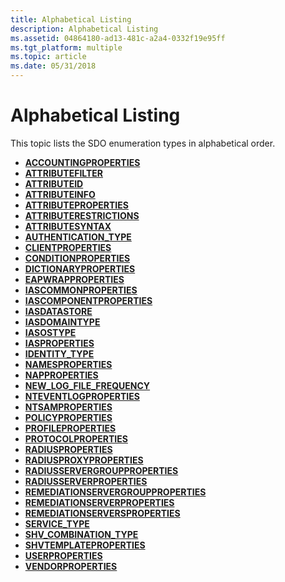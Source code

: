 ```yaml
---
title: Alphabetical Listing
description: Alphabetical Listing
ms.assetid: 04864180-ad13-481c-a2a4-0332f19e95ff
ms.tgt_platform: multiple
ms.topic: article
ms.date: 05/31/2018
---
```


# Alphabetical Listing

This topic lists the SDO enumeration types in alphabetical order.

-   [**ACCOUNTINGPROPERTIES**](https://docs.microsoft.com/windows/desktop/api/sdoias/ne-sdoias-accountingproperties)
-   [**ATTRIBUTEFILTER**](https://docs.microsoft.com/windows/desktop/api/sdoias/ne-sdoias-attributefilter)
-   [**ATTRIBUTEID**](https://docs.microsoft.com/windows/desktop/api/sdoias/ne-sdoias-attributeid)
-   [**ATTRIBUTEINFO**](https://docs.microsoft.com/windows/desktop/api/sdoias/ne-sdoias-attributeinfo)
-   [**ATTRIBUTEPROPERTIES**](https://docs.microsoft.com/windows/desktop/api/sdoias/ne-sdoias-attributeproperties)
-   [**ATTRIBUTERESTRICTIONS**](https://docs.microsoft.com/windows/desktop/api/sdoias/ne-sdoias-attributerestrictions)
-   [**ATTRIBUTESYNTAX**](https://docs.microsoft.com/windows/desktop/api/sdoias/ne-sdoias-attributesyntax)
-   [**AUTHENTICATION\_TYPE**](/windows/desktop/api/SdoIas/ne-sdoias-authentication_type)
-   [**CLIENTPROPERTIES**](https://docs.microsoft.com/windows/desktop/api/sdoias/ne-sdoias-clientproperties)
-   [**CONDITIONPROPERTIES**](https://docs.microsoft.com/windows/desktop/api/sdoias/ne-sdoias-conditionproperties)
-   [**DICTIONARYPROPERTIES**](https://docs.microsoft.com/windows/desktop/api/sdoias/ne-sdoias-dictionaryproperties)
-   [**EAPWRAPPROPERTIES**](https://docs.microsoft.com/previous-versions/ms717032(v%3dvs.85))
-   [**IASCOMMONPROPERTIES**](https://docs.microsoft.com/windows/desktop/api/sdoias/ne-sdoias-iascommonproperties)
-   [**IASCOMPONENTPROPERTIES**](https://docs.microsoft.com/windows/desktop/api/sdoias/ne-sdoias-iascomponentproperties)
-   [**IASDATASTORE**](https://docs.microsoft.com/windows/desktop/api/sdoias/ne-sdoias-iasdatastore)
-   [**IASDOMAINTYPE**](https://docs.microsoft.com/windows/win32/api/sdoias/ne-sdoias-iasdomaintype)
-   [**IASOSTYPE**](https://docs.microsoft.com/windows/desktop/api/sdoias/ne-sdoias-iasostype)
-   [**IASPROPERTIES**](https://docs.microsoft.com/windows/desktop/api/sdoias/ne-sdoias-iasproperties)
-   [**IDENTITY\_TYPE**](https://docs.microsoft.com/windows/desktop/api/sdoias/ne-sdoias-identity_type)
-   [**NAMESPROPERTIES**](https://docs.microsoft.com/windows/desktop/api/sdoias/ne-sdoias-namesproperties)
-   [**NAPPROPERTIES**](https://docs.microsoft.com/windows/desktop/api/sdoias/ne-sdoias-napproperties)
-   [**NEW\_LOG\_FILE\_FREQUENCY**](https://docs.microsoft.com/windows/desktop/api/sdoias/ne-sdoias-new_log_file_frequency)
-   [**NTEVENTLOGPROPERTIES**](https://docs.microsoft.com/windows/desktop/api/sdoias/ne-sdoias-nteventlogproperties)
-   [**NTSAMPROPERTIES**](https://docs.microsoft.com/windows/desktop/api/sdoias/ne-sdoias-ntsamproperties)
-   [**POLICYPROPERTIES**](https://docs.microsoft.com/windows/desktop/api/sdoias/ne-sdoias-policyproperties)
-   [**PROFILEPROPERTIES**](https://docs.microsoft.com/windows/desktop/api/sdoias/ne-sdoias-profileproperties)
-   [**PROTOCOLPROPERTIES**](https://docs.microsoft.com/windows/desktop/api/sdoias/ne-sdoias-protocolproperties)
-   [**RADIUSPROPERTIES**](https://docs.microsoft.com/windows/desktop/api/sdoias/ne-sdoias-radiusproperties)
-   [**RADIUSPROXYPROPERTIES**](https://docs.microsoft.com/windows/desktop/api/sdoias/ne-sdoias-radiusproxyproperties)
-   [**RADIUSSERVERGROUPPROPERTIES**](https://docs.microsoft.com/windows/desktop/api/sdoias/ne-sdoias-radiusservergroupproperties)
-   [**RADIUSSERVERPROPERTIES**](https://docs.microsoft.com/windows/desktop/api/sdoias/ne-sdoias-radiusserverproperties)
-   [**REMEDIATIONSERVERGROUPPROPERTIES**](https://docs.microsoft.com/windows/desktop/api/sdoias/ne-sdoias-remediationservergroupproperties)
-   [**REMEDIATIONSERVERPROPERTIES**](https://docs.microsoft.com/windows/desktop/api/sdoias/ne-sdoias-remediationserverproperties)
-   [**REMEDIATIONSERVERSPROPERTIES**](https://docs.microsoft.com/windows/desktop/api/sdoias/ne-sdoias-remediationserversproperties)
-   [**SERVICE\_TYPE**](https://docs.microsoft.com/windows/desktop/api/sdoias/ne-sdoias-service_type)
-   [**SHV\_COMBINATION\_TYPE**](https://docs.microsoft.com/windows/desktop/api/sdoias/ne-sdoias-shv_combination_type)
-   [**SHVTEMPLATEPROPERTIES**](https://docs.microsoft.com/windows/desktop/api/sdoias/ne-sdoias-shvtemplateproperties)
-   [**USERPROPERTIES**](https://docs.microsoft.com/windows/desktop/api/sdoias/ne-sdoias-userproperties)
-   [**VENDORPROPERTIES**](https://docs.microsoft.com/windows/desktop/api/sdoias/ne-sdoias-vendorproperties)

 

 




